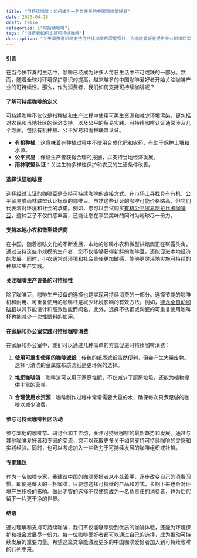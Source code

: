 ```yaml
---
title: "可持续咖啡：如何成为一名负责任的中国咖啡爱好者"
date: 2025-04-18
draft: false
categories: ["可持续咖啡"]
tags: ["消费者如何支持可持续咖啡"]
description: "关于消费者如何支持可持续咖啡的深度探讨，为咖啡爱好者提供专业知识和实用指南。"
---
```


#### 引言

在当今快节奏的生活中，咖啡已经成为许多人每日生活中不可或缺的一部分。然而，随着全球对环境保护意识的提高，越来越多的中国咖啡爱好者开始关注咖啡产业的可持续性。那么，作为消费者，我们如何支持可持续咖啡呢？

#### 了解可持续咖啡的定义

可持续咖啡不仅仅是指种植和生产过程中使用可再生资源和减少环境污染，更包括对农民和当地社区的经济支持，以及公平的贸易实践。可持续咖啡认证通常涉及几个方面，包括有机种植、公平贸易和雨林联盟认证。

- **有机种植**：这意味着在种植过程中不使用合成化肥和农药，有助于保护土壤和水源。
- **公平贸易**：保证生产者获得合理的报酬，以支持当地经济发展。
- **雨林联盟认证**：关注生物多样性保护和农民的生活条件改善。

#### 选择认证咖啡豆

选择经过认证的咖啡豆是支持可持续咖啡的直接方式。在市场上寻找具有有机、公平贸易或雨林联盟认证标识的咖啡豆。虽然这些认证的咖啡可能价格略高，但它们代表着对环境和社会的承诺。例如，您可以尝试购买[有机公平贸易阿拉比卡咖啡豆](https://www.amazon.com/dp/B07XYZ1234?tag=coffeeprism-20)，这种豆子不仅口感丰富，还能让您在享受美味的同时为地球尽一份力。

#### 支持本地小农和微型烘焙商

在中国，随着咖啡文化的不断发展，本地的咖啡小农和微型烘焙商正在崭露头角。通过支持这些小规模的生产者，您不仅能够获得新鲜的咖啡豆，还能促进本地经济的发展。同时，小农通常对环境和社会责任更加敏感，能够更灵活地实施可持续的种植和生产实践。

#### 关注咖啡生产设备的可持续性

除了咖啡豆，咖啡生产设备的选择也是实现可持续消费的一部分。选择节能的咖啡机和耐用、可重复使用的咖啡杯是减少环境影响的有效方法。例如，[德龙全自动咖啡机](https://www.amazon.com/dp/B0819XYZ56?tag=coffeeprism-20)以其节能设计和高效性能而闻名。此外，选择不锈钢或陶瓷的可重复使用咖啡杯也能减少一次性塑料的使用。

#### 在家庭和办公室实践可持续咖啡消费

在家庭和办公室中，我们可以通过几种简单的方式促进可持续咖啡消费：

1. **使用可重复使用的咖啡滤纸**：传统的纸质滤纸虽然便利，但会产生大量废物。选择可清洗的金属或布质滤纸是更环保的选择。

2. **堆肥咖啡渣**：咖啡渣可以用于家庭堆肥，不仅减少了厨房垃圾，还能为植物提供丰富的营养。

3. **合理使用水资源**：咖啡制作过程中常常需要大量的水，确保每次只煮足够的咖啡以减少浪费。

#### 参与可持续咖啡社区活动

参与本地的咖啡节、研讨会和工作坊，关注可持续咖啡的最新趋势和发展。通过与其他咖啡爱好者和专家的交流，您可以获取更多关于如何支持可持续咖啡的灵感和实践经验。同时，也可以考虑加入一些致力于可持续发展的咖啡组织或社群。

#### 专家建议

作为一名咖啡专家，我建议中国的咖啡爱好者从小处着手，逐步改变自己的消费习惯。即便是每天的一杯咖啡，只要您选择可持续的产品和方式，长期下来也会对环境产生积极的影响。做出明智的选择不仅使您成为一名负责任的消费者，也为后代留下一片更干净的世界。

#### 结语

通过理解和支持可持续咖啡，我们不仅能够享受到优质的咖啡体验，还能为环境保护和社会发展尽一份力。每一位咖啡爱好者都可以通过自己的选择，成为推动可持续发展的重要力量。希望这篇文章能激励更多的中国咖啡爱好者加入到可持续咖啡的行列中来。